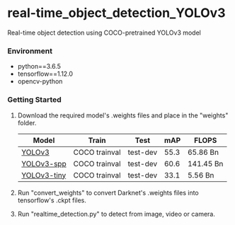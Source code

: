 # real-time_object_detection_YOLOv3
Real-time object detection using COCO-pretrained YOLOv3 model
### Environment

- python==3.6.5
- tensorflow==1.12.0
- opencv-python


### Getting Started

1. Download the required model's .weights files and place in the "weights" folder.

   | Model                                                        | Train         | Test     | mAP  | FLOPS     |
   | ------------------------------------------------------------ | ------------- | -------- | ---- | --------- |
   | [YOLOv3](https://pjreddie.com/media/files/yolov3.weights)    | COCO trainval | test-dev | 55.3 | 65.86 Bn  |
   | [YOLOv3-spp](https://pjreddie.com/media/files/yolov3-spp.weights) | COCO trainval | test-dev | 60.6 | 141.45 Bn |
   | [YOLOv3-tiny](https://pjreddie.com/media/files/yolov3-tiny.weights) | COCO trainval | test-dev | 33.1 | 5.56 Bn   |

2. Run "convert_weights" to convert Darknet's .weights files into tensorflow's .ckpt files.

3. Run "realtime_detection.py" to detect from image, video or camera.

